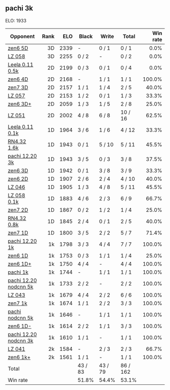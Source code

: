## pachi 3k ##

ELO: 1933

Opponent | Rank | ELO | Black | Write | Total | Win rate
---------|-----:|----:|-------|-------|-------|-------:
[zen6 5D](zen6%205D.md) | 3D | 2339 | - | 0 / 1 | 0 / 1 | 0.0%
[LZ 058](LZ%20058.md) | 3D | 2255 | 0 / 2 | - | 0 / 2 | 0.0%
[Leela 0.11 0.5k](Leela%200.11%200.5k.md) | 2D | 2199 | 0 / 3 | 0 / 1 | 0 / 4 | 0.0%
[zen6 4D](zen6%204D.md) | 2D | 2168 | - | 1 / 1 | 1 / 1 | 100.0%
[zen7 3D](zen7%203D.md) | 2D | 2157 | 1 / 1 | 1 / 4 | 2 / 5 | 40.0%
[LZ 057](LZ%20057.md) | 2D | 2153 | 1 / 2 | 0 / 1 | 1 / 3 | 33.3%
[zen6 3D+](zen6%203D+.md) | 2D | 2059 | 1 / 3 | 1 / 5 | 2 / 8 | 25.0%
[LZ 051](LZ%20051.md) | 2D | 2002 | 4 / 8 | 6 / 8 | 10 / 16 | 62.5%
[Leela 0.11 0.1k](Leela%200.11%200.1k.md) | 1D | 1964 | 3 / 6 | 1 / 6 | 4 / 12 | 33.3%
[RN4.32 1.6k](RN4.32%201.6k.md) | 1D | 1943 | 0 / 1 | 5 / 10 | 5 / 11 | 45.5%
[pachi 12.20 3k](pachi%2012.20%203k.md) | 1D | 1943 | 3 / 5 | 0 / 3 | 3 / 8 | 37.5%
[zen6 3D](zen6%203D.md) | 1D | 1942 | 0 / 1 | 3 / 8 | 3 / 9 | 33.3%
[zen6 2D](zen6%202D.md) | 1D | 1907 | 2 / 6 | 2 / 4 | 4 / 10 | 40.0%
[LZ 046](LZ%20046.md) | 1D | 1905 | 1 / 3 | 4 / 8 | 5 / 11 | 45.5%
[LZ 058 0.1k](LZ%20058%200.1k.md) | 1D | 1883 | 4 / 6 | 2 / 3 | 6 / 9 | 66.7%
[zen7 2D](zen7%202D.md) | 1D | 1867 | 0 / 2 | 1 / 2 | 1 / 4 | 25.0%
[RN4.32 0.8k](RN4.32%200.8k.md) | 1D | 1845 | 2 / 4 | 0 / 1 | 2 / 5 | 40.0%
[zen7 1D](zen7%201D.md) | 1D | 1800 | 3 / 5 | 2 / 2 | 5 / 7 | 71.4%
[pachi 12.20 1k](pachi%2012.20%201k.md) | 1k | 1798 | 3 / 3 | 4 / 4 | 7 / 7 | 100.0%
[zen6 1D](zen6%201D.md) | 1k | 1753 | 0 / 3 | 1 / 1 | 1 / 4 | 25.0%
[zen6 1D+](zen6%201D+.md) | 1k | 1750 | 4 / 4 | - | 4 / 4 | 100.0%
[pachi 1k](pachi%201k.md) | 1k | 1744 | - | 1 / 1 | 1 / 1 | 100.0%
[pachi 12.20 nodcnn 5k](pachi%2012.20%20nodcnn%205k.md) | 1k | 1733 | 2 / 2 | - | 2 / 2 | 100.0%
[LZ 043](LZ%20043.md) | 1k | 1679 | 4 / 4 | 2 / 2 | 6 / 6 | 100.0%
[zen7 1k](zen7%201k.md) | 1k | 1674 | 1 / 1 | 2 / 2 | 3 / 3 | 100.0%
[pachi nodcnn 5k](pachi%20nodcnn%205k.md) | 1k | 1646 | - | 1 / 1 | 1 / 1 | 100.0%
[zen6 1D-](zen6%201D-.md) | 1k | 1614 | 2 / 2 | 1 / 1 | 3 / 3 | 100.0%
[pachi 12.20 nodcnn 3k](pachi%2012.20%20nodcnn%203k.md) | 1k | 1610 | 1 / 1 | - | 1 / 1 | 100.0%
[LZ 041](LZ%20041.md) | 2k | 1584 | - | 2 / 3 | 2 / 3 | 66.7%
[zen6 1k+](zen6%201k+.md) | 2k | 1561 | 1 / 1 | - | 1 / 1 | 100.0%
Total | | | 43 / 83 | 43 / 79 | 86 / 162 | 
Win rate| | | 51.8% | 54.4% | 53.1% | 
